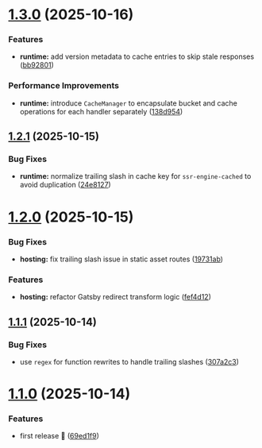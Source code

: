 # [1.3.0](https://github.com/mohatt/gatsby-adapter-firebase/compare/v1.2.1...v1.3.0) (2025-10-16)


### Features

* **runtime:** add version metadata to cache entries to skip stale responses ([bb92801](https://github.com/mohatt/gatsby-adapter-firebase/commit/bb9280146e3950cc2810153bbec7fea97f6cfea8))


### Performance Improvements

* **runtime:** introduce `CacheManager` to encapsulate bucket and cache operations for each handler separately ([138d954](https://github.com/mohatt/gatsby-adapter-firebase/commit/138d954ef287a8f371395eb60f0772c6d73e8336))

## [1.2.1](https://github.com/mohatt/gatsby-adapter-firebase/compare/v1.2.0...v1.2.1) (2025-10-15)


### Bug Fixes

* **runtime:** normalize trailing slash in cache key for `ssr-engine-cached` to avoid duplication ([24e8127](https://github.com/mohatt/gatsby-adapter-firebase/commit/24e81275a96f767be8e8f28bf7cc45ada9bcdd17))

# [1.2.0](https://github.com/mohatt/gatsby-adapter-firebase/compare/v1.1.1...v1.2.0) (2025-10-15)


### Bug Fixes

* **hosting:** fix trailing slash issue in static asset routes ([19731ab](https://github.com/mohatt/gatsby-adapter-firebase/commit/19731ab3c2e5ea72cdf0e28cc9a5cc5eb35b9124))


### Features

* **hosting:** refactor Gatsby redirect transform logic ([fef4d12](https://github.com/mohatt/gatsby-adapter-firebase/commit/fef4d12050f45e52992ef564fb236813d490d365))

## [1.1.1](https://github.com/mohatt/gatsby-adapter-firebase/compare/v1.1.0...v1.1.1) (2025-10-14)


### Bug Fixes

* use `regex` for function rewrites to handle trailing slashes ([307a2c3](https://github.com/mohatt/gatsby-adapter-firebase/commit/307a2c3aa1c248c44e371e09d336dff281390120))

# [1.1.0](https://github.com/mohatt/gatsby-adapter-firebase/compare/v1.0.0...v1.1.0) (2025-10-14)


### Features

* first release 🎉 ([69ed1f9](https://github.com/mohatt/gatsby-adapter-firebase/commit/69ed1f92f326944923a2433ee2613190055ef4b6))
